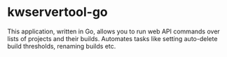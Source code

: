 # kwservertool-go
This application, written in Go, allows you to run web API commands over lists of projects and their builds. Automates tasks like setting auto-delete build thresholds, renaming builds etc.
